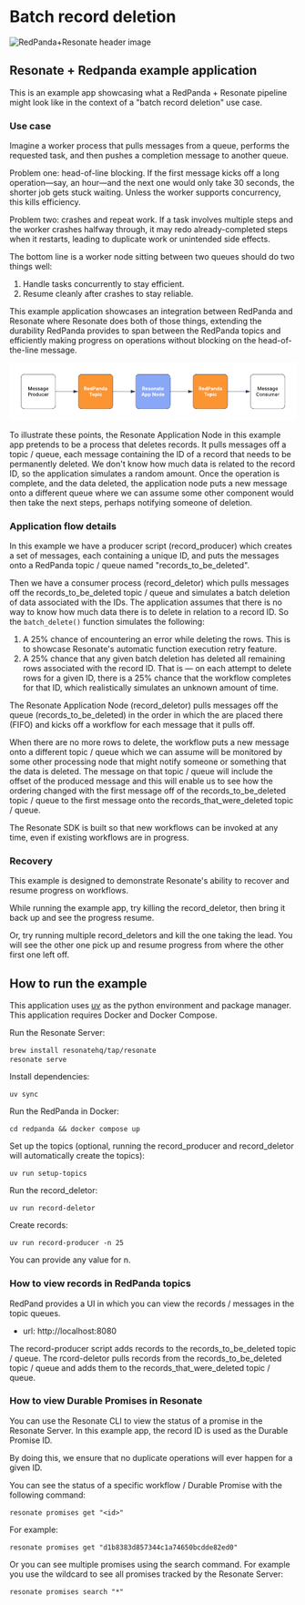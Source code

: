 # Batch record deletion

![RedPanda+Resonate header image](./static/redpanda-and-echo.png)

## Resonate + Redpanda example application

This is an example app showcasing what a RedPanda + Resonate pipeline might look like in the context of a "batch record deletion" use case.

### Use case

Imagine a worker process that pulls messages from a queue, performs the requested task, and then pushes a completion message to another queue.

Problem one: head-of-line blocking.
If the first message kicks off a long operation—say, an hour—and the next one would only take 30 seconds, the shorter job gets stuck waiting. Unless the worker supports concurrency, this kills efficiency.

Problem two: crashes and repeat work.
If a task involves multiple steps and the worker crashes halfway through, it may redo already-completed steps when it restarts, leading to duplicate work or unintended side effects.

The bottom line is a worker node sitting between two queues should do two things well:

1. Handle tasks concurrently to stay efficient.
2. Resume cleanly after crashes to stay reliable.

This example application showcases an integration between RedPanda and Resonate where Resonate does both of those things, extending the durability RedPanda provides to span between the RedPanda topics and efficiently making progress on operations without blocking on the head-of-the-line message.

![RedPanda+Resonate component diagram](./static/redpanda+resonate-component-diagram.png)

To illustrate these points, the Resonate Application Node in this example app pretends to be a process that deletes records. It pulls messages off a topic / queue, each message containing the ID of a record that needs to be permanently deleted. We don't know how much data is related to the record ID, so the application simulates a random amount. Once the operation is complete, and the data deleted, the application node puts a new message onto a different queue where we can assume some other component would then take the next steps, perhaps notifying someone of deletion.

### Application flow details

In this example we have a producer script (record_producer) which creates a set of messages, each containing a unique ID, and puts the messages onto a RedPanda topic / queue named "records_to_be_deleted".

Then we have a consumer process (record_deletor) which pulls messages off the records_to_be_deleted topic / queue and simulates a batch deletion of data associated with the IDs. The application assumes that there is no way to know how much data there is to delete in relation to a record ID. So the `batch_delete()` function simulates the following:

1. A 25% chance of encountering an error while deleting the rows. This is to showcase Resonate's automatic function execution retry feature.
2. A 25% chance that any given batch deletion has deleted all remaining rows associated with the record ID. That is — on each attempt to delete rows for a given ID, there is a 25% chance that the workflow completes for that ID, which realistically simulates an unknown amount of time.

The Resonate Application Node (record_deletor) pulls messages off the queue (records_to_be_deleted) in the order in which the are placed there (FIFO) and kicks off a workflow for each message that it pulls off.

When there are no more rows to delete, the workflow puts a new message onto a different topic / queue which we can assume will be monitored by some other processing node that might notify someone or something that the data is deleted.
The message on that topic / queue will include the offset of the produced message and this will enable us to see how the ordering changed with the first message off of the records_to_be_deleted topic / queue to the first message onto the records_that_were_deleted topic / queue.

The Resonate SDK is built so that new workflows can be invoked at any time, even if existing workflows are in progress.

### Recovery

This example is designed to demonstrate Resonate's ability to recover and resume progress on workflows.

While running the example app, try killing the record_deletor, then bring it back up and see the progress resume.

Or, try running multiple record_deletors and kill the one taking the lead. You will see the other one pick up and resume progress from where the other first one left off.

## How to run the example

This application uses [uv](https://docs.astral.sh/uv/) as the python environment and package manager.
This application requires Docker and Docker Compose.

Run the Resonate Server:

```shell
brew install resonatehq/tap/resonate
resonate serve
```

Install dependencies:

```shell
uv sync
```

Run the RedPanda in Docker:

```shell
cd redpanda && docker compose up
```

Set up the topics (optional, running the record_producer and record_deletor will automatically create the topics):

```shell
uv run setup-topics
```

Run the record_deletor:

```shell
uv run record-deletor
```

Create records:

```shell
uv run record-producer -n 25
```

You can provide any value for n.

### How to view records in RedPanda topics

RedPand provides a UI in which you can view the records / messages in the topic queues.

- url: http://localhost:8080

The record-producer script adds records to the records_to_be_deleted topic / queue.
The rcord-deletor pulls records from the records_to_be_deleted topic / queue and adds them to the records_that_were_deleted topic / queue.

### How to view Durable Promises in Resonate

You can use the Resonate CLI to view the status of a promise in the Resonate Server.
In this example app, the record ID is used as the Durable Promise ID.

By doing this, we ensure that no duplicate operations will ever happen for a given ID.

You can see the status of a specific workflow / Durable Promise with the following command:

```shell
resonate promises get "<id>"
```

For example:

```shell
resonate promises get "d1b8383d857344c1a74650bcdde82ed0"
```

Or you can see multiple promises using the search command. For example you use the wildcard to see all promises tracked by the Resonate Server:

```shell
resonate promises search "*"
```

